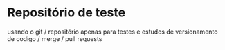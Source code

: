 # Repositório de teste
usando o git / repositório apenas para testes e estudos de versionamento de codigo / merge / pull requests
